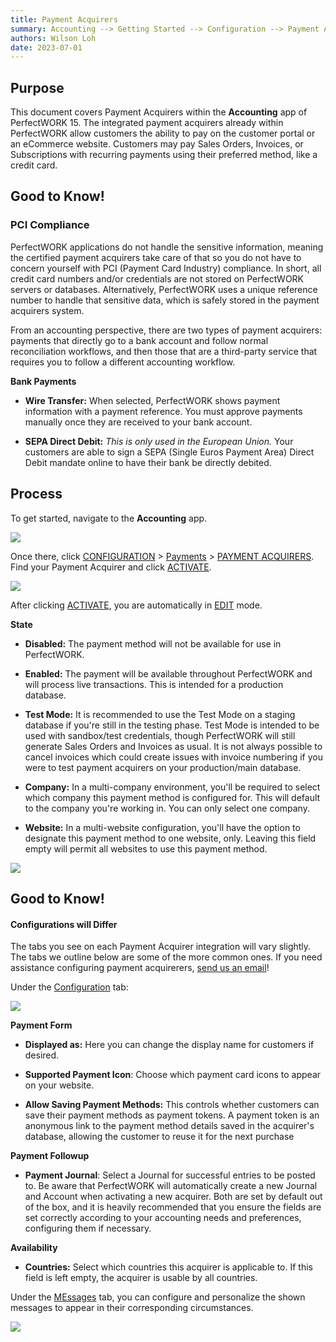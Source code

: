 ```yaml
---
title: Payment Acquirers
summary: Accounting --> Getting Started --> Configuration --> Payment Acquirers
authors: Wilson Loh
date: 2023-07-01
---
```


## **Purpose**

This document covers Payment Acquirers within the **Accounting** app of PerfectWORK 15. The integrated payment acquirers already within PerfectWORK allow customers the ability to pay on the customer portal or an eCommerce website. Customers may pay Sales Orders, Invoices, or Subscriptions with recurring payments using their preferred method, like a credit card.   

## Good to Know!

### PCI Compliance

PerfectWORK applications do not handle the sensitive information, meaning the certified payment acquirers take care of that so you do not have to concern yourself with PCI (Payment Card Industry) compliance. In short, all credit card numbers and/or credentials are not stored on PerfectWORK servers or databases. Alternatively, PerfectWORK uses a unique reference number to handle that sensitive data, which is safely stored in the payment acquirers system.

From an accounting perspective, there are two types of payment acquirers: payments that directly go to a bank account and follow normal reconciliation workflows, and then those that are a third-party service that requires you to follow a different accounting workflow. 

**Bank Payments**

-   **Wire Transfer:** When selected, PerfectWORK shows payment information with a payment reference. You must approve payments manually once they are received to your bank account. 
    
-   **SEPA Direct Debit:** _This is only used in the European Union._ Your customers are able to sign a SEPA (Single Euros Payment Area) Direct Debit mandate online to have their bank be directly debited. 
    

## **Process**

To get started, navigate to the **Accounting** app. 

![](https://hibou.io/web/image/75720/hibou15-accounting-app.jpg?access_token=aa632df5-3e4a-4ad7-bae8-41f2cd88ca1f)  

Once there, click [CONFIGURATION](https://hibou.io/docs/accounting-3/payment-acquirers-1558#) > [Payments](https://hibou.io/docs/accounting-3/payment-acquirers-1558#) > [PAYMENT ACQUIRERS](https://hibou.io/docs/accounting-3/payment-acquirers-1558#). Find your Payment Acquirer and click [ACTIVATE](https://hibou.io/docs/accounting-3/payment-acquirers-1558#).   

![](https://hibou.io/web/image/67828/Accountingv14-payment-acquirer-activate.png?access_token=94f0cee8-cf30-41bf-a9f1-e70a3f062b43)  

After clicking [ACTIVATE](https://hibou.io/docs/accounting-3/payment-acquirers-1558#), you are automatically in [EDIT](https://hibou.io/docs/accounting-3/payment-acquirers-1558#) mode.

**State**

-   **Disabled:** The payment method will not be available for use in PerfectWORK.
    
-   **Enabled:** The payment will be available throughout PerfectWORK and will process live transactions. This is intended for a production database.
    
-   **Test Mode:** It is recommended to use the Test Mode on a staging database if you're still in the testing phase. Test Mode is intended to be used with sandbox/test credentials, though PerfectWORK will still generate Sales Orders and Invoices as usual. It is not always possible to cancel invoices which could create issues with invoice numbering if you were to test payment acquirers on your production/main database.
    

-   **Company:** In a multi-company environment, you'll be required to select which company this payment method is configured for. This will default to the company you're working in. You can only select one company.
    
-   **Website:** In a multi-website configuration, you'll have the option to designate this payment method to one website, only. Leaving this field empty will permit all websites to use this payment method.
    

![](https://hibou.io/web/image/74112/paypal.jpg?access_token=700c7de9-00f7-4ad0-87a1-6ae9915bd80d)  

## Good to Know!

#### Configurations will Differ

The tabs you see on each Payment Acquirer integration will vary slightly. The tabs we outline below are some of the more common ones. If you need assistance configuring payment acquirerers, [send us an email](https://hibou.io/contact-us)!

Under the [Configuration](https://hibou.io/docs/accounting-3/payment-acquirers-1558#) tab:

![](https://hibou.io/web/image/74113/configuration.jpg?access_token=f407a92d-5943-44ef-9896-1f3d7fdaee72)  

**Payment Form**

-   **Displayed as:** Here you can change the display name for customers if desired.
    
-   **Supported Payment Icon**: Choose which payment card icons to appear on your website.   
    
-   **Allow Saving Payment Methods:** This controls whether customers can save their payment methods as payment tokens. A payment token is an anonymous link to the payment method details saved in the acquirer's database, allowing the customer to reuse it for the next purchase
    

**Payment Followup**

-   **Payment Journal**: Select a Journal for successful entries to be posted to. Be aware that PerfectWORK will automatically create a new Journal and Account when activating a new acquirer. Both are set by default out of the box, and it is heavily recommended that you ensure the fields are set correctly according to your accounting needs and preferences, configuring them if necessary. 
    

**Availability**

-   **Countries:** Select which countries this acquirer is applicable to. If this field is left empty, the acquirer is usable by all countries. 
    

Under the [MEssages](https://hibou.io/docs/accounting-3/payment-acquirers-1558#) tab, you can configure and personalize the shown messages to appear in their corresponding circumstances. 

![](https://hibou.io/web/image/67833/Accountingv14-payment-acquirers-messages.png?access_token=dafcac51-bc6f-4933-a4ec-131d0d49a8a2)